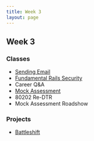 ```yaml
---
title: Week 3
layout: page
---
```


## Week 3

### Classes

* [Sending Email](../lessons/sending_email_sendgrid)
* [Fundamental Rails Security](../lessons/fundamental_rails_security)
* Career Q&A
* [Mock Assessment](../lessons/diagnostic)
* 80202 Re-DTR
* Mock Assessment Roadshow

### Projects

* [Battleshift](../projects/battleshift)
